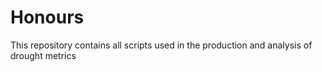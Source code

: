 # Honours
This repository contains all scripts used in the production and analysis of drought metrics
